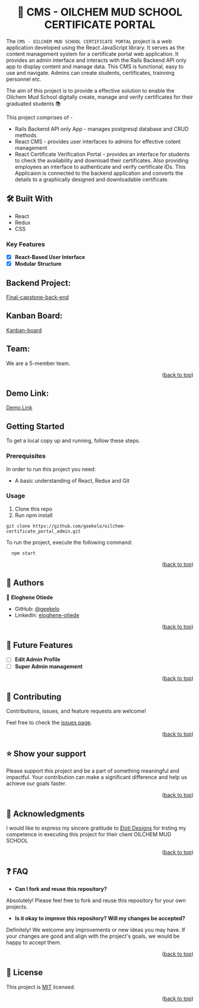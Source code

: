 <a name="readme-top"></a>

<div align="center">
  <h1>📖 CMS - OILCHEM MUD SCHOOL CERTIFICATE PORTAL </h>
</div>

The `CMS - OILCHEM MUD SCHOOL CERTIFICATE PORTAL` project is a web application developed using the React JavaScript library. It serves as the content management system for a certificate portal web application. It provides an admin interface and interacts with the Rails Backend API only app to display content and manage data. This CMS is functional, easy to use and navigate. Admins can create  students, certificates, trainning personnel etc.

The aim of this project is to provide a effective  solution to enable the Oilchem Mud School digitally create, manage and verify certificates for their graduated students 📚

This project comprises of -
- Rails Backend API only App - manages postgresql database and CRUD methods
- React CMS - provides user interfaces to admins for effective cotent management
- React Certificate Verification Portal - provides an interface for students to check the availability and download their certificates. Also providing employees an interface to authenticate and verify certificate IDs. This Applicaion is connected to the backend application and converts the details to a graphically designed and downloadable certificate.

## 🛠 Built With <a name="built-with"></a>

  <ul>
    <li>React</li>
    <li>Redux</li>
    <li>CSS</li>
  </ul>

<!-- Features -->

### Key Features <a name="key-features"></a>

- [x] **React-Based User Interface**
- [x] **Modular Structure**

## Backend Project:
  [Final-capstone-back-end](https://github.com/geekelo/fenaj-schedula_API)

## Kanban Board:
[Kanban-board](https://github.com/users/geekelo/projects/4)<br>

## Team:
We are a 5-member team.

<p align="right">(<a href="#readme-top">back to top</a>)</p>

## Demo Link:
  [Demo Link]()

## Getting Started

To get a local copy up and running, follow these steps.

### Prerequisites
In order to run this project you need:
  * A basic understanding of React, Redux and Git
### Usage
1. Clone this repo
2. Run npm install
```
git clone https://github.com/geekelo/oilchem-certificate_portal_admin.git
```

To run the project, execute the following command:

```
  npm start
```

<p align="right">(<a href="#readme-top">back to top</a>)</p>

<!-- AUTHORS -->

## 👥 Authors <a name="authors"></a>

👤 **Eloghene Otiede**

- GitHub: [@geekelo](https://github.com/geekelo)
- LinkedIn: [eloghene-otiede](https://www.linkedin.com/in/eloghene-otiede-b146a3232/)

<p align="right">(<a href="#readme-top">back to top</a>)</p>

<!-- FUTURE FEATURES -->

## 🔭 Future Features <a name="future-features"></a>

- [ ] **Edit Admin Profile**
- [ ] **Super Admin management**

<p align="right">(<a href="#readme-top">back to top</a>)</p>

<!-- CONTRIBUTING -->

## 🤝 Contributing <a name="contributing"></a>

Contributions, issues, and feature requests are welcome!

Feel free to check the [issues page](../../issues/).

<p align="right">(<a href="#readme-top">back to top</a>)</p>

<!-- SUPPORT -->

## ⭐️ Show your support <a name="support"></a>

Please support this project and be a part of something meaningful and impactful. Your contribution can make a significant difference and help us achieve our goals faster.

<p align="right">(<a href="#readme-top">back to top</a>)</p>

<!-- ACKNOWLEDGEMENTS -->

## 🙏 Acknowledgments <a name="acknowledgements"></a>

I would like to express my sincere gratitude to [Eloti Designs](https://elotidesigns.com) for trsting my competence in executing this project for their client OILCHEM MUD SCHOOL

<p align="right">(<a href="#readme-top">back to top</a>)</p>

## :question: FAQ <a name="faq"></a>

- **Can I fork and reuse this repository?**

Absolutely! Please feel free to fork and reuse this repository for your own projects.

- **Is it okay to improve this repository? Will my changes be accepted?**

Definitely! We welcome any improvements or new ideas you may have. If your changes are good and align with the project's goals, we would be happy to accept them.


<p align="right">(<a href="#readme-top">back to top</a>)</p>

<!-- LICENSE -->

## 📝 License <a name="license"></a>

This project is [MIT](./LICENCE) licensed.

<p align="right">(<a href="#readme-top">back to top</a>)</p>